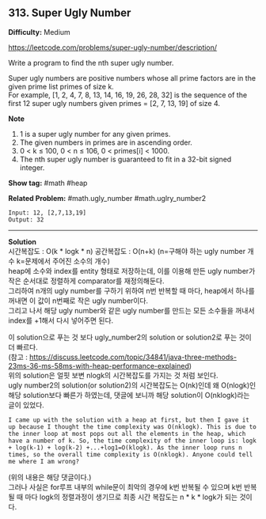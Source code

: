 ## 313. Super Ugly Number

**Difficulty:** Medium

https://leetcode.com/problems/super-ugly-number/description/

Write a program to find the nth super ugly number. <br/>

Super ugly numbers are positive numbers whose all prime factors are in the given prime list primes of size k. <br/>
For example, [1, 2, 4, 7, 8, 13, 14, 16, 19, 26, 28, 32] is the sequence of the first 12 super ugly numbers given primes = [2, 7, 13, 19] of size 4. <br/>

**Note** <br/>
1. 1 is a super ugly number for any given primes.
2. The given numbers in primes are in ascending order.
3. 0 < k ≤ 100, 0 < n ≤ 106, 0 < primes[i] < 1000.
4. The nth super ugly number is guaranteed to fit in a 32-bit signed integer.

**Show tag:** \#math \#heap

**Related Problem:** \#math.ugly\_number \#math.uglry\_number2

```
Input: 12, [2,7,13,19]
Output: 32
```

-------------------------------------------

**Solution** <br/>
시간복잡도 : O(k \* logk \* n) 공간복잡도 : O(n+k) (n=구해야 하는 ugly number 개수 k=문제에서 주어진 소수의 개수) <br/>
heap에 소수와 index를 entity 형태로 저장하는데, 이를 이용해 만든 ugly number가 작은 순서대로 정렬하게 comparator를 재정의해둔다. <br/>
그리하여 n개의 ugly number를 구하기 위하여 n번 반복할 때 마다, heap에서 하나를 꺼내면 이 값이 n번째로 작은 ugly number이다. <br/>
그리고 나서 해당 ugly number와 같은 ugly number를 만드는 모든 소수들을 꺼내서 index를 +1해서 다시 넣어주면 된다.

이 solution으로 푸는 것 보다 ugly\_number2의 solution or solution2로 푸는 것이 더 빠르다. <br/>
(참고 : https://discuss.leetcode.com/topic/34841/java-three-methods-23ms-36-ms-58ms-with-heap-performance-explained) <br/>
위의 solution은 얼핏 보변 nlogk의 시간복잡도를 가지는 것 처럼 보인다. <br/>
ugly number2의 solution(or solution2)의 시간복잡도는 O(nk)인데 왜 O(nlogk)인 해당 solution보다 빠른가 하였는데, 댓글에 보니까 해당 solution이 O(nklogk)라는 글이 있었다. <br/>

```
I came up with the solution with a heap at first, but then I gave it up because I thought the time complexity was O(nklogk). This is due to the inner loop at most pops out all the elements in the heap, which have a number of k. So, the time complexity of the inner loop is: logk + log(k-1) + log(k-2) +...+log1=O(klogk). As the inner loop runs n times, so the overall time complexity is O(nklogk). Anyone could tell me where I am wrong?
```

(위의 내용은 해당 댓글이다.) <br/>
그러나 사실은 for루프 내부의 while문이 최악의 경우에 k번 반복될 수 있으며 k번 반복될 때 마다 logk의 정렬과정이 생기므로 최종 시간 복잡도는 n \* k \* logk가 되는 것이다.